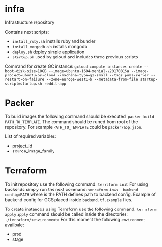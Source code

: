# infra
Infrastructure repository

Contains next scripts:
 - `install_ruby.sh` installs ruby and bundler
 - `install_mongodb.sh` installs mongodb
 - `deploy.sh` deploy simple application
 - `startup.sh` used by gcloud and includes three previous scripts

Command for create GC instance:
`gcloud compute instances create --boot-disk-size=10GB --image=ubuntu-1604-xenial-v20170815a --image-project=ubuntu-os-cloud --machine-type=g1-small --tags puma-server --restart-on-failure --zone=europe-west1-b --metadata-from-file startup-script=startup.sh reddit-app`

# Packer
To build images the following command should be executed: `packer build PATH_TO_TEMPLATE`. The command should be runed from root of the repository. For example `PATH_TO_TEMPLATE` could be `packer/app.json`.
 
List of required variables:
 - project_id
 - source_image_family

# Terraform
To init repository use the following command: `terraform init`
For using backends simply run the next command: `terraform init -backend-config=PATH` where is the PATH defines path to backend config. Example of backend config for GCS placed inside `backend.tf.example` files.

To create instances using Terraform use the following command: `terraform apply`
`apply` command should be called inside the directories: `./terraform/<environment>`
For this moment the following `environment` availbale:
 - prod
 - stage
